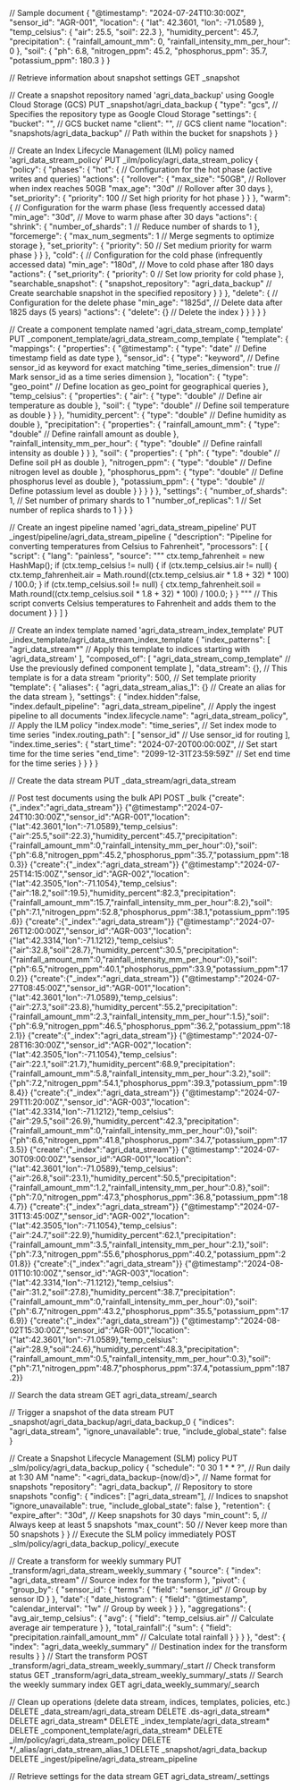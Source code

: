// Sample document
{
  "@timestamp": "2024-07-24T10:30:00Z",
  "sensor_id": "AGR-001",
  "location": {
    "lat": 42.3601,
    "lon": -71.0589
  },
  "temp_celsius": {
    "air": 25.5,
    "soil": 22.3
  },
  "humidity_percent": 45.7,
  "precipitation": {
    "rainfall_amount_mm": 0,
    "rainfall_intensity_mm_per_hour": 0
  },
  "soil": {
    "ph": 6.8,
    "nitrogen_ppm": 45.2,
    "phosphorus_ppm": 35.7,
    "potassium_ppm": 180.3
  }
}

// Retrieve information about snapshot settings
GET _snapshot

// Create a snapshot repository named 'agri_data_backup' using Google Cloud Storage (GCS)
PUT _snapshot/agri_data_backup
{
  "type": "gcs", // Specifies the repository type as Google Cloud Storage
  "settings": {
    "bucket": "", // GCS bucket name
    "client": "", // GCS client name
    "location": "snapshots/agri_data_backup" // Path within the bucket for snapshots
  }
}

// Create an Index Lifecycle Management (ILM) policy named 'agri_data_stream_policy'
PUT _ilm/policy/agri_data_stream_policy
{
  "policy": {
    "phases": {
      "hot": { // Configuration for the hot phase (active writes and queries)
        "actions": {
          "rollover": {
            "max_size": "50GB", // Rollover when index reaches 50GB
            "max_age": "30d" // Rollover after 30 days
          },
          "set_priority": {
            "priority": 100 // Set high priority for hot phase
          }
        }
      },
      "warm": { // Configuration for the warm phase (less frequently accessed data)
        "min_age": "30d", // Move to warm phase after 30 days
        "actions": {
          "shrink": {
            "number_of_shards": 1 // Reduce number of shards to 1
          },
          "forcemerge": {
            "max_num_segments": 1 // Merge segments to optimize storage
          },
          "set_priority": {
            "priority": 50 // Set medium priority for warm phase
          }
        }
      },
      "cold": { // Configuration for the cold phase (infrequently accessed data)
        "min_age": "180d", // Move to cold phase after 180 days
        "actions": {
          "set_priority": {
            "priority": 0 // Set low priority for cold phase
          },
          "searchable_snapshot": {
            "snapshot_repository": "agri_data_backup" // Create searchable snapshot in the specified repository
          }
        }
      },
      "delete": { // Configuration for the delete phase
        "min_age": "1825d", // Delete data after 1825 days (5 years)
        "actions": {
          "delete": {} // Delete the index
        }
      }
    }
  }
}

// Create a component template named 'agri_data_stream_comp_template'
PUT _component_template/agri_data_stream_comp_template
{
  "template": {
    "mappings": {
      "properties": {
        "@timestamp": {
          "type": "date" // Define timestamp field as date type
        },
        "sensor_id": {
          "type": "keyword", // Define sensor_id as keyword for exact matching
          "time_series_dimension": true // Mark sensor_id as a time series dimension
        },
        "location": {
          "type": "geo_point" // Define location as geo_point for geographical queries
        },
        "temp_celsius": {
          "properties": {
            "air": {
              "type": "double" // Define air temperature as double
            },
            "soil": {
              "type": "double" // Define soil temperature as double
            }
          }
        },
        "humidity_percent": {
          "type": "double" // Define humidity as double
        },
        "precipitation": {
          "properties": {
            "rainfall_amount_mm": {
              "type": "double" // Define rainfall amount as double
            },
            "rainfall_intensity_mm_per_hour": {
              "type": "double" // Define rainfall intensity as double
            }
          }
        },
        "soil": {
          "properties": {
            "ph": {
              "type": "double" // Define soil pH as double
            },
            "nitrogen_ppm": {
              "type": "double" // Define nitrogen level as double
            },
            "phosphorus_ppm": {
              "type": "double" // Define phosphorus level as double
            },
            "potassium_ppm": {
              "type": "double" // Define potassium level as double
            }
          }
        }
      }
    },
    "settings": {
      "number_of_shards": 1, // Set number of primary shards to 1
      "number_of_replicas": 1 // Set number of replica shards to 1
    }
  }
}

// Create an ingest pipeline named 'agri_data_stream_pipeline'
PUT _ingest/pipeline/agri_data_stream_pipeline
{
  "description": "Pipeline for converting temperatures from Celsius to Fahrenheit",
  "processors": [
    {
      "script": {
        "lang": "painless",
        "source": """
          ctx.temp_fahrenheit = new HashMap();
          if (ctx.temp_celsius != null) {
            if (ctx.temp_celsius.air != null) {
              ctx.temp_fahrenheit.air = Math.round((ctx.temp_celsius.air * 1.8 + 32) * 100) / 100.0;
            }
            if (ctx.temp_celsius.soil != null) {
              ctx.temp_fahrenheit.soil = Math.round((ctx.temp_celsius.soil * 1.8 + 32) * 100) / 100.0;
            }
          }
        """
        // This script converts Celsius temperatures to Fahrenheit and adds them to the document
      }
    }
  ]
}

// Create an index template named 'agri_data_stream_index_template'
PUT _index_template/agri_data_stream_index_template
{
  "index_patterns": [
    "agri_data_stream*" // Apply this template to indices starting with 'agri_data_stream'
  ],
  "composed_of": [
    "agri_data_stream_comp_template" // Use the previously defined component template
  ],
  "data_stream": {}, // This template is for a data stream
  "priority": 500, // Set template priority
  "template": {
    "aliases": {
      "agri_data_stream_alias_1": {} // Create an alias for the data stream
    },
    "settings": {
      "index.hidden":false,
      "index.default_pipeline": "agri_data_stream_pipeline", // Apply the ingest pipeline to all documents
      "index.lifecycle.name": "agri_data_stream_policy", // Apply the ILM policy
      "index.mode": "time_series", // Set index mode to time series
      "index.routing_path": [
        "sensor_id" // Use sensor_id for routing
      ],
      "index.time_series": {
        "start_time": "2024-07-20T00:00:00Z", // Set start time for the time series
        "end_time": "2099-12-31T23:59:59Z" // Set end time for the time series
      }
    }
  }
}

// Create the data stream
PUT _data_stream/agri_data_stream

// Post test documents using the bulk API
POST _bulk
{"create":{"_index":"agri_data_stream"}}
{"@timestamp":"2024-07-24T10:30:00Z","sensor_id":"AGR-001","location":{"lat":42.3601,"lon":-71.0589},"temp_celsius":{"air":25.5,"soil":22.3},"humidity_percent":45.7,"precipitation":{"rainfall_amount_mm":0,"rainfall_intensity_mm_per_hour":0},"soil":{"ph":6.8,"nitrogen_ppm":45.2,"phosphorus_ppm":35.7,"potassium_ppm":180.3}}
{"create":{"_index":"agri_data_stream"}}
{"@timestamp":"2024-07-25T14:15:00Z","sensor_id":"AGR-002","location":{"lat":42.3505,"lon":-71.1054},"temp_celsius":{"air":18.2,"soil":19.5},"humidity_percent":82.3,"precipitation":{"rainfall_amount_mm":15.7,"rainfall_intensity_mm_per_hour":8.2},"soil":{"ph":7.1,"nitrogen_ppm":52.8,"phosphorus_ppm":38.1,"potassium_ppm":195.6}}
{"create":{"_index":"agri_data_stream"}}
{"@timestamp":"2024-07-26T12:00:00Z","sensor_id":"AGR-003","location":{"lat":42.3314,"lon":-71.1212},"temp_celsius":{"air":32.8,"soil":28.7},"humidity_percent":30.5,"precipitation":{"rainfall_amount_mm":0,"rainfall_intensity_mm_per_hour":0},"soil":{"ph":6.5,"nitrogen_ppm":40.1,"phosphorus_ppm":33.9,"potassium_ppm":170.2}}
{"create":{"_index":"agri_data_stream"}}
{"@timestamp":"2024-07-27T08:45:00Z","sensor_id":"AGR-001","location":{"lat":42.3601,"lon":-71.0589},"temp_celsius":{"air":27.3,"soil":23.8},"humidity_percent":55.2,"precipitation":{"rainfall_amount_mm":2.3,"rainfall_intensity_mm_per_hour":1.5},"soil":{"ph":6.9,"nitrogen_ppm":46.5,"phosphorus_ppm":36.2,"potassium_ppm":182.1}}
{"create":{"_index":"agri_data_stream"}}
{"@timestamp":"2024-07-28T16:30:00Z","sensor_id":"AGR-002","location":{"lat":42.3505,"lon":-71.1054},"temp_celsius":{"air":22.1,"soil":21.7},"humidity_percent":68.9,"precipitation":{"rainfall_amount_mm":5.8,"rainfall_intensity_mm_per_hour":3.2},"soil":{"ph":7.2,"nitrogen_ppm":54.1,"phosphorus_ppm":39.3,"potassium_ppm":198.4}}
{"create":{"_index":"agri_data_stream"}}
{"@timestamp":"2024-07-29T11:20:00Z","sensor_id":"AGR-003","location":{"lat":42.3314,"lon":-71.1212},"temp_celsius":{"air":29.5,"soil":26.9},"humidity_percent":42.3,"precipitation":{"rainfall_amount_mm":0,"rainfall_intensity_mm_per_hour":0},"soil":{"ph":6.6,"nitrogen_ppm":41.8,"phosphorus_ppm":34.7,"potassium_ppm":173.5}}
{"create":{"_index":"agri_data_stream"}}
{"@timestamp":"2024-07-30T09:00:00Z","sensor_id":"AGR-001","location":{"lat":42.3601,"lon":-71.0589},"temp_celsius":{"air":26.8,"soil":23.1},"humidity_percent":50.5,"precipitation":{"rainfall_amount_mm":1.2,"rainfall_intensity_mm_per_hour":0.8},"soil":{"ph":7.0,"nitrogen_ppm":47.3,"phosphorus_ppm":36.8,"potassium_ppm":184.7}}
{"create":{"_index":"agri_data_stream"}}
{"@timestamp":"2024-07-31T13:45:00Z","sensor_id":"AGR-002","location":{"lat":42.3505,"lon":-71.1054},"temp_celsius":{"air":24.7,"soil":22.9},"humidity_percent":62.1,"precipitation":{"rainfall_amount_mm":3.5,"rainfall_intensity_mm_per_hour":2.1},"soil":{"ph":7.3,"nitrogen_ppm":55.6,"phosphorus_ppm":40.2,"potassium_ppm":201.8}}
{"create":{"_index":"agri_data_stream"}}
{"@timestamp":"2024-08-01T10:10:00Z","sensor_id":"AGR-003","location":{"lat":42.3314,"lon":-71.1212},"temp_celsius":{"air":31.2,"soil":27.8},"humidity_percent":38.7,"precipitation":{"rainfall_amount_mm":0,"rainfall_intensity_mm_per_hour":0},"soil":{"ph":6.7,"nitrogen_ppm":43.2,"phosphorus_ppm":35.5,"potassium_ppm":176.9}}
{"create":{"_index":"agri_data_stream"}}
{"@timestamp":"2024-08-02T15:30:00Z","sensor_id":"AGR-001","location":{"lat":42.3601,"lon":-71.0589},"temp_celsius":{"air":28.9,"soil":24.6},"humidity_percent":48.3,"precipitation":{"rainfall_amount_mm":0.5,"rainfall_intensity_mm_per_hour":0.3},"soil":{"ph":7.1,"nitrogen_ppm":48.7,"phosphorus_ppm":37.4,"potassium_ppm":187.2}}


// Search the data stream
GET agri_data_stream/_search

// Trigger a snapshot of the data stream
PUT _snapshot/agri_data_backup/agri_data_backup_0
{
  "indices": "agri_data_stream",
  "ignore_unavailable": true,
  "include_global_state": false
}

// Create a Snapshot Lifecycle Management (SLM) policy
PUT _slm/policy/agri_data_backup_policy
{
  "schedule": "0 30 1 * * ?", // Run daily at 1:30 AM
  "name": "<agri_data_backup-{now/d}>", // Name format for snapshots
  "repository": "agri_data_backup", // Repository to store snapshots
  "config": {
    "indices": ["agri_data_stream"], // Indices to snapshot
    "ignore_unavailable": true,
    "include_global_state": false
  },
  "retention": {
    "expire_after": "30d", // Keep snapshots for 30 days
    "min_count": 5, // Always keep at least 5 snapshots
    "max_count": 50 // Never keep more than 50 snapshots
  }
}
// Execute the SLM policy immediately
POST _slm/policy/agri_data_backup_policy/_execute

// Create a transform for weekly summary
PUT _transform/agri_data_stream_weekly_summary
{
  "source": {
    "index": "agri_data_stream" // Source index for the transform
  },
  "pivot": {
    "group_by": {
      "sensor_id": {
        "terms": {
          "field": "sensor_id" // Group by sensor ID
        }
      },
      "date":{
        "date_histogram": {
          "field": "@timestamp",
          "calendar_interval": "1w" // Group by week
        }
      }
    },
    "aggregations": {
      "avg_air_temp_celsius": {
        "avg": {
          "field": "temp_celsius.air" // Calculate average air temperature
        }
      },
      "total_rainfall":{
        "sum": {
          "field": "precipitation.rainfall_amount_mm" // Calculate total rainfall
        }
      }
    }
  },
  "dest": {
    "index": "agri_data_weekly_summary" // Destination index for the transform results
  }
}
// Start the transform
POST _transform/agri_data_stream_weekly_summary/_start
// Check transform status
GET _transform/agri_data_stream_weekly_summary/_stats
// Search the weekly summary index
GET agri_data_weekly_summary/_search

// Clean up operations (delete data stream, indices, templates, policies, etc.)
DELETE _data_stream/agri_data_stream
DELETE .ds-agri_data_stream*
DELETE agri_data_stream*
DELETE _index_template/agri_data_stream*
DELETE _component_template/agri_data_stream*
DELETE _ilm/policy/agri_data_stream_policy
DELETE */_alias/agri_data_stream_alias_1
DELETE _snapshot/agri_data_backup
DELETE _ingest/pipeline/agri_data_stream_pipeline

// Retrieve settings for the data stream
GET agri_data_stream/_settings